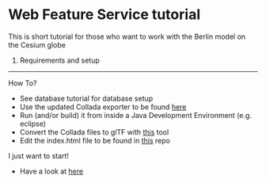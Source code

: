 Web Feature Service tutorial
=====

This is short tutorial for those who want to work with the Berlin model on the Cesium globe

1. Requirements and setup
----------

How To?
* See database tutorial for database setup
* Use the updated Collada exporter to be found [here](https://github.com/virtualcitySYSTEMS/importer-exporter)
* Run (and/or build) it from inside a Java Development Environment (e.g. eclipse)
* Convert the Collada files to glTF with [this](https://github.com/virtualcitySYSTEMS/colladaToBglTFConverter) tool  
* Edit the index.html file to be found in [this](https://github.com/virtualcitySYSTEMS/cesium3DObjectStreaming) repo

I just want to start!
* Have a look at [here](http://hosting.virtualcitysystems.de/demos/Berlin/cesium/)
